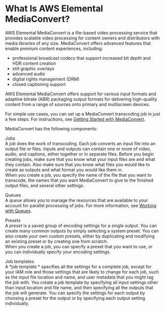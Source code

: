 # What Is AWS Elemental MediaConvert?<a name="what-is"></a>

AWS Elemental MediaConvert is a file\-based video processing service that provides scalable video processing for content owners and distributors with media libraries of any size\. MediaConvert offers advanced features that enable premium content experiences, including:
+ professional broadcast codecs that support increased bit depth and HDR content creation
+ still graphic overlays
+ advanced audio
+ digital rights management \(DRM\)
+ closed captioning support

AWS Elemental MediaConvert offers support for various input formats and adaptive bitrate \(ABR\) packaging output formats for delivering high\-quality content from a range of sources onto primary and multiscreen devices\.

For simple use cases, you can set up a MediaConvert transcoding job in just a few steps\. For instructions, see [Getting Started with MediaConvert](getting-started.md)\. 

 MediaConvert has the following components:

Jobs  
A *job* does the work of transcoding\. Each job converts an input file into an output file or files\. Inputs and outputs can contain one or more of video, audio, and captions, either together or in separate files\. Before you begin creating jobs, make sure that you know what your input files are and what they contain\. Also make sure that you know what files you would like to create as outputs and what format you would like them in\.   
When you create a job, you specify the name of the file that you want to transcode, the names that you want MediaConvert to give to the finished output files, and several other settings\.

Queues  
A *queue* allows you to manage the resources that are available to your account for parallel processing of jobs\. For more information, see [Working with Queues](working-with-queues.md)\. 

Presets  
 A *preset* is a saved group of encoding settings for a single output\. You can create many common outputs by simply selecting a system preset\. You can also create your own custom presets, either by duplicating and modifying an existing preset or by creating one from scratch\.  
When you create a job, you can specify a preset that you want to use, or you can individually specify your encoding settings\.

Job templates  
A *job template * specifies all the settings for a complete job, except for your IAM role and those settings that are likely to change for each job, such as the input file location and name, and user metadata that you might tag the job with\. You create a job template by specifying all input settings other than input location and file name, and then specifying all the outputs that the job will generate\. You can specify the settings for each output by choosing a preset for the output or by specifying each output setting individually\.